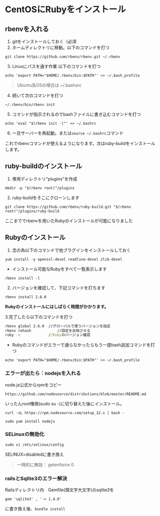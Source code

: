 # CentOSにRubyをインストール


## rbenvを入れる 

1. gitをインストールしておく（必須
2. ホームディレクトリに移動。以下のコマンドを打つ

`git clone https://github.com/rbenv/rbenv.git ~/.rbenv`

3. Linuxにパスを通す作業 以下のコマンドを打つ

`echo 'export PATH="$HOME/.rbenv/bin:$PATH"' >> ~/.bash_profile`

>Ubuntu系OSの場合は ~/.bashsrc 

4. 続いて次のコマンドを打つ

`~/.rbenv/bin/rbenv init`

5. コマンドが指示されるのでbashファイルに書き込むコマンドを打つ

`echo 'eval "$(rbenv init -)"' >> ~/.bashrc`

6. 一旦サーバーを再起動。または`source ~/.bashrc`コマンド

これでrbenvコマンドが使えるようになります。次はruby-buildをインストールします。

## ruby-buildのインストール

1. 専用ディレクトリ"plugins"を作成

`mkdir -p "$(rbenv root)"/plugins`

2. ruby-buildをそこにクローンします

`git clone https://github.com/rbenv/ruby-build.git "$(rbenv root)"/plugins/ruby-build`

ここまででrbenvを用いたRubyのインストールが可能になりました

## Rubyのインストール

1. 念の為以下のコマンドで他プラグインをインストールしておく

`yum install -y openssl-devel readline-devel zlib-devel`

* インストール可能なRubyをすべて一覧表示します

`rbenv install -l`

2. バージョンを確認して、下記コマンドを打ちます

`rbenv install 2.6.0`

**Rubyのインストールにはしばらく時間がかかります。**

3.完了したら以下のコマンドを打つ

```cmd
rbenv global 2.6.0	//グローバルで使うバージョンを指定
rbenv rehash			//設定を反映させる
ruby -v				//Rubyのバージョン確認
```

* Rubyのコマンドがエラーで通らなかったらもう一度bash追加コマンドを打つ

`echo 'export PATH="$HOME/.rbenv/bin:$PATH"' >> ~/.bash_profile`

### エラーが出たら：nodejsを入れる

node.js公式からrpmをコピー

`https://github.com/nodesource/distributions/blob/master/README.md`

いったんroot権限(sudo su -)に切り替えた後にインストール。

`curl -sL https://rpm.nodesource.com/setup_12.x | bash -`

`sudo yum install nodejs`


### SELinuxの無効化

`sudo vi /etc/selinux/config`

SELINUX=disabledに書き換え

>一時的に無効： getenforce 0

### railsとSqlite3のエラー解決

Railsディレクトリ内　Gemfile(頭文字大文字)のsqlite3を

`gem 'sqlite3' , '-> 1.4.0' `

に書き換え後、`bundle install`
